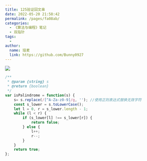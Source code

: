 ```yaml
---
title: 125验证回文串
date: 2022-05-20 21:58:42
permalink: /pages/fa08ab/
categories:
  - 《算法与编程》笔记
  - 双指针
tags:
  -
author:
  name: 瑶麦
  link: https://github.com/Bunny0927
---
```

![](https://cdn.jsdelivr.net/gh/liuzw-cyy/images/img/20220320151910.png)

```js
/**
 * @param {string} s
 * @return {boolean}
 */
var isPalindrome = function(s) {
    s= s.replace(/[^A-Za-z0-9]/g, ''); //使用正则表达式替换无效字符
    const s_lower = s.toLowerCase();
    let l = 0, r = s_lower.length - 1;
    while (l < r) {
        if (s_lower[l] !== s_lower[r]) {
            return false;
        } else {
            l++;
            r--;
        }
    }
    return true;
};
```